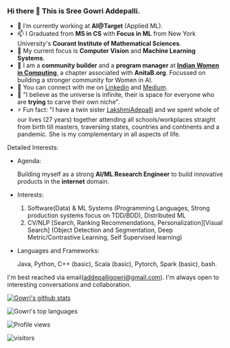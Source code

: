 ### Hi there 👋 This is Sree Gowri Addepalli.

- 🔭 I’m currently working at **AI@Target** (Applied ML).
- 📫 I Graduated from **MS in CS** with **Focus in ML** from New York University's **Courant Institute of Mathematical Sciences**.
- 🤔 My current focus is **Computer Vision** and **Machine Learning Systems**.
- 👯 I am a **community builder** and a **program manager** at **[Indian Women in Computing](https://anitab.org/blog/community/finding-your-tribe-indian-women-in-computing/)**, a chapter associated with **AnitaB.org**. Focussed on building a stronger community for Women in AI.
- 💬 You can connect with me on [Linkedin](https://www.linkedin.com/in/sgaddep/) and [Medium](https://sga297.medium.com/).
- 🌱 "I believe as the universe is infinite, their is space for everyone who are **trying** to carve their own niche".
- ⚡ Fun fact: "I have a twin sister [LakshmiAdepalli](https://www.linkedin.com/in/sree-lakshmi-addepalli/) and we spent whole of our lives (27 years) together attending all schools/workplaces straight from birth till masters, traversing states, countries and continents and a pandemic. She is my complementary in all aspects of life.

Detailed Interests:

- Agenda:

   Building myself as a strong **AI/ML Research Engineer** to build innovative products in the **internet** domain.

- Interests:

    1. Software(Data) & ML Systems (Programming Languages, Strong production systems focus on TDD/BDD), Distributed ML
    2. CV/NLP [Search, Ranking Recommendations, Personalization][Visual Search] (Object Detection and Segmentation, Deep Metric/Contrastive Learning, Self Supervised learning)

- Languages and Frameworks:

   Java, Python, C++ (basic), Scala (basic), Pytorch, Spark (basic), bash.


I'm best reached via email(addepalligowri@gmail.com). I'm always open to interesting conversations and collaboration.

[![Gowri's github stats](https://github-readme-stats.vercel.app/api?username=gowriaddepalli)](https://github.com/anuraghazra/github-readme-stats)


![Gowri's top languages](https://github-readme-stats.vercel.app/api/top-langs/?username=gowriaddepalli&langs_count=10)

![Profile views](https://gpvc.arturio.dev/gowriaddepalli)

<p align="left">
<img src="https://visitor-badge.laobi.icu/badge?page_id=gowriaddepalli.gowriaddepalli" alt="visitors"/>
</p>


<!--
**gowriaddepalli/gowriaddepalli** is a ✨ _special_ ✨ repository because its `README.md` (this file) appears on your GitHub profile.

Here are some ideas to get you started:

- 🔭 I’m currently working at Target@AI
- 🌱 I’m currently learning ...
- 👯 I’m looking to collaborate on ...
- 🤔 I’m looking for help with ...
- 💬 Ask me about ...
- 📫 How to reach me: ...
- 😄 Pronouns: ...
- ⚡ Fun fact: ...
-->
